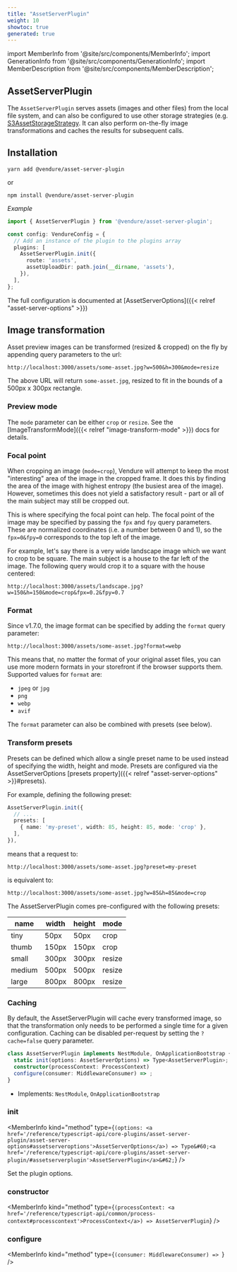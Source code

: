 ```yaml
---
title: "AssetServerPlugin"
weight: 10
showtoc: true
generated: true
---
```

<!-- This file was generated from the Vendure source. Do not modify. Instead, re-run the "docs:build" script -->
import MemberInfo from '@site/src/components/MemberInfo';
import GenerationInfo from '@site/src/components/GenerationInfo';
import MemberDescription from '@site/src/components/MemberDescription';


## AssetServerPlugin

<GenerationInfo sourceFile="packages/asset-server-plugin/src/plugin.ts" sourceLine="139" packageName="@vendure/asset-server-plugin" />

The `AssetServerPlugin` serves assets (images and other files) from the local file system, and can also be configured to use
other storage strategies (e.g. <a href='/reference/typescript-api/core-plugins/asset-server-plugin/s3asset-storage-strategy#s3assetstoragestrategy'>S3AssetStorageStrategy</a>. It can also perform on-the-fly image transformations
and caches the results for subsequent calls.

## Installation

`yarn add @vendure/asset-server-plugin`

or

`npm install @vendure/asset-server-plugin`

*Example*

```ts
import { AssetServerPlugin } from '@vendure/asset-server-plugin';

const config: VendureConfig = {
  // Add an instance of the plugin to the plugins array
  plugins: [
    AssetServerPlugin.init({
      route: 'assets',
      assetUploadDir: path.join(__dirname, 'assets'),
    }),
  ],
};
```

The full configuration is documented at [AssetServerOptions]({{< relref "asset-server-options" >}})

## Image transformation

Asset preview images can be transformed (resized & cropped) on the fly by appending query parameters to the url:

`http://localhost:3000/assets/some-asset.jpg?w=500&h=300&mode=resize`

The above URL will return `some-asset.jpg`, resized to fit in the bounds of a 500px x 300px rectangle.

### Preview mode

The `mode` parameter can be either `crop` or `resize`. See the [ImageTransformMode]({{< relref "image-transform-mode" >}}) docs for details.

### Focal point

When cropping an image (`mode=crop`), Vendure will attempt to keep the most "interesting" area of the image in the cropped frame. It does this
by finding the area of the image with highest entropy (the busiest area of the image). However, sometimes this does not yield a satisfactory
result - part or all of the main subject may still be cropped out.

This is where specifying the focal point can help. The focal point of the image may be specified by passing the `fpx` and `fpy` query parameters.
These are normalized coordinates (i.e. a number between 0 and 1), so the `fpx=0&fpy=0` corresponds to the top left of the image.

For example, let's say there is a very wide landscape image which we want to crop to be square. The main subject is a house to the far left of the
image. The following query would crop it to a square with the house centered:

`http://localhost:3000/assets/landscape.jpg?w=150&h=150&mode=crop&fpx=0.2&fpy=0.7`

### Format

Since v1.7.0, the image format can be specified by adding the `format` query parameter:

`http://localhost:3000/assets/some-asset.jpg?format=webp`

This means that, no matter the format of your original asset files, you can use more modern formats in your storefront if the browser
supports them. Supported values for `format` are:

* `jpeg` or `jpg`
* `png`
* `webp`
* `avif`

The `format` parameter can also be combined with presets (see below).

### Transform presets

Presets can be defined which allow a single preset name to be used instead of specifying the width, height and mode. Presets are
configured via the AssetServerOptions [presets property]({{< relref "asset-server-options" >}}#presets).

For example, defining the following preset:

```ts
AssetServerPlugin.init({
  // ...
  presets: [
    { name: 'my-preset', width: 85, height: 85, mode: 'crop' },
  ],
}),
```

means that a request to:

`http://localhost:3000/assets/some-asset.jpg?preset=my-preset`

is equivalent to:

`http://localhost:3000/assets/some-asset.jpg?w=85&h=85&mode=crop`

The AssetServerPlugin comes pre-configured with the following presets:

name | width | height | mode
-----|-------|--------|-----
tiny | 50px | 50px | crop
thumb | 150px | 150px | crop
small | 300px | 300px | resize
medium | 500px | 500px | resize
large | 800px | 800px | resize

### Caching
By default, the AssetServerPlugin will cache every transformed image, so that the transformation only needs to be performed a single time for
a given configuration. Caching can be disabled per-request by setting the `?cache=false` query parameter.

```ts title="Signature"
class AssetServerPlugin implements NestModule, OnApplicationBootstrap {
  static init(options: AssetServerOptions) => Type<AssetServerPlugin>;
  constructor(processContext: ProcessContext)
  configure(consumer: MiddlewareConsumer) => ;
}
```
* Implements: <code>NestModule</code>, <code>OnApplicationBootstrap</code>



<div className="members-wrapper">

### init

<MemberInfo kind="method" type={`(options: <a href='/reference/typescript-api/core-plugins/asset-server-plugin/asset-server-options#assetserveroptions'>AssetServerOptions</a>) => Type&#60;<a href='/reference/typescript-api/core-plugins/asset-server-plugin/#assetserverplugin'>AssetServerPlugin</a>&#62;`}   />

Set the plugin options.
### constructor

<MemberInfo kind="method" type={`(processContext: <a href='/reference/typescript-api/common/process-context#processcontext'>ProcessContext</a>) => AssetServerPlugin`}   />


### configure

<MemberInfo kind="method" type={`(consumer: MiddlewareConsumer) => `}   />




</div>
